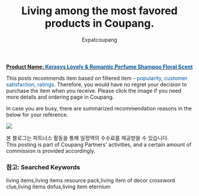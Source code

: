 ﻿---
layout: post
title:  "Living among the most favored products in Coupang."
author: Expatcoupang
categories: [ Living ]
tags: [living items,living items resource pack,living item of decor crossword clue,living items dofus,living item eternium]
image: https://thumbnail8.coupangcdn.com/thumbnails/remote/230x230ex/image/retail/images/2020/03/20/0/0/1fb25151-4542-46b5-bf57-06a1ec5b717a.jpg 
comments: true
---

<a href="https://link.coupang.com/a/lLb25"><b>Product Name: <font color='#01579B'>Kerasys Lovely & Romantic Perfume Shampoo Floral Scent</font></b></a>

This posts recommends item based on filtered item - <font color='#01579B'>popularity, customer satisfaction, ratings</font>.
Therefore, you would have no regret your decision to purchase the item when you receive.
Please click the image if you need more details and ordering page in Coupang. 

In case you are busy, there are summarized recommendation reasons in the below for your reference. 

<a href="https://link.coupang.com/a/lLb25"><img src="https://thumbnail9.coupangcdn.com/thumbnails/remote/q89/image/retail/images/884038914044086-85b396d6-f588-450a-bf9b-d95c2ad9a13b.jpg"></a> 

본 블로그는 파트너스 활동을 통해 일정액의 수수료를 제공받을 수 있습니다.<br>
This posting is part of Coupang Partners' activities, and a certain amount of commission is provided accordingly.

### 참고: Searched Keywords  
living items,living items resource pack,living item of decor crossword clue,living items dofus,living item eternium